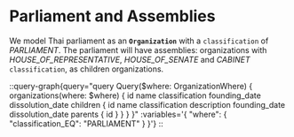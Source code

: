 # Parliament and Assemblies

We model Thai parliament as an **`Organization`** with a `classification` of _PARLIAMENT_. The parliament will have assemblies: organizations with _HOUSE_OF_REPRESENTATIVE_, _HOUSE_OF_SENATE_ and _CABINET_ `classification`, as children organizations.

::query-graph{query="query Query($where: OrganizationWhere) { organizations(where: $where) { id name classification founding_date dissolution_date children { id name classification description founding_date dissolution_date parents { id } } } }" :variables='{ "where": { "classification_EQ": "PARLIAMENT" } }'}
::
